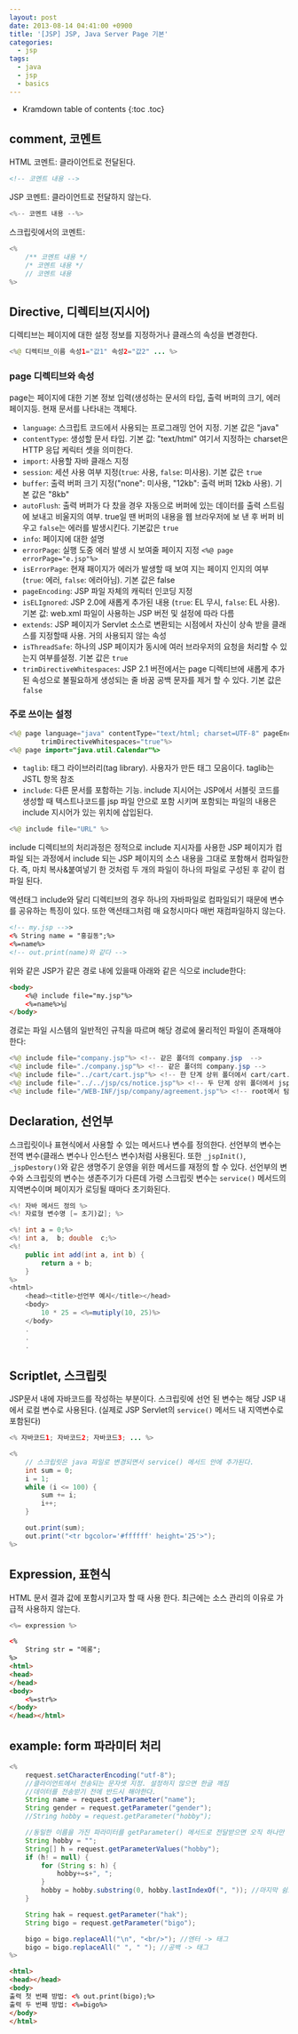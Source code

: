 ```yaml
---
layout: post
date: 2013-08-14 04:41:00 +0900
title: '[JSP] JSP, Java Server Page 기본'
categories:
  - jsp
tags:
  - java
  - jsp
  - basics
---
```


* Kramdown table of contents
{:toc .toc}

## comment, 코멘트

HTML 코멘트: 클라이언트로 전달된다.

```html
<!-- 코멘트 내용 -->
```

JSP 코멘트: 클라이언트로 전달하지 않는다.

```java
<%-- 코멘트 내용 --%>
```

스크립릿에서의 코멘트:

```java
<%
    /** 코멘트 내용 */
    /* 코멘트 내용 */
    // 코멘트 내용
%>
```

## Directive, 디렉티브(지시어)

디렉티브는 페이지에 대한 설정 정보를 지정하거나 클래스의 속성을 변경한다.

```java
<%@ 디렉티브_이름 속성1="값1" 속성2="값2" ... %>
```

### page 디렉티브와 속성

page는 페이지에 대한 기본 정보 입력(생성하는 문서의 타입, 출력 버퍼의 크기, 에러 페이지등. 현재 문서를 나타내는 객체다.

- `language`: 스크립트 코드에서 사용되는 프로그래밍 언어 지정. 기본 값은 "java"
- `contentType`: 생성할 문서 타입. 기본 값: "text/html" 여기서 지정하는 charset은 HTTP 응답 케릭터 셋을 의미한다.
- `import`: 사용할 자바 클래스 지정
- `session`: 세션 사용 여부 지정(`true`: 사용, `false`: 미사용). 기본 값은 `true`
- `buffer`: 출력 버퍼 크기 지정("none": 미사용, "12kb": 출력 버퍼 12kb 사용). 기본 값은 "8kb"
- `autoFlush`: 출력 버퍼가 다 찼을 경우 자동으로 버퍼에 있는 데이터를 출력 스트림에 보내고 비울지의 여부. true일 땐 버퍼의 내용을 웹 브라우저에 보 낸 후 버퍼 비우고 `false`는 에러를 발생시킨다. 기본값은 `true`
- `info`: 페이지에 대한 설명
- `errorPage`: 실행 도중 에러 발생 시 보여줄 페이지 지정 `<%@ page errorPage="e.jsp"%>`
- `isErrorPage`: 현재 패이지가 에러가 발생할 때 보여 지는 페이지 인지의 여부(`true`: 에러, `false`: 에러아님). 기본 값은 false
- `pageEncoding`: JSP 파일 자체의 캐릭터 인코딩 지정
- `isELIgnored`: JSP 2.0에 새롭게 추가된 내용 (`true`: EL 무시, `false`: EL 사용). 기본 값: web.xml 파일이 사용하는 JSP 버전 및 설정에 따라 다름
- `extends`: JSP 페이지가 Servlet 소스로 변환되는 시점에서 자신이 상속 받을 클래스를 지정할때 사용. 거의 사용되지 않는 속성
- `isThreadSafe`: 하나의 JSP 페이지가 동시에 여러 브라우저의 요청을 처리할 수 있는지 여부를설정. 기본 값은 `true`
- `trimDirectiveWhitespaces`: JSP 2.1 버전에서는 page 디렉티브에 새롭게 추가된 속성으로 불필요하게 생성되는 줄 바꿈 공백 문자를 제거 할 수 있다. 기본 값은 `false`

### 주로 쓰이는 설정

```java
<%@ page language="java" contentType="text/html; charset=UTF-8" pageEncoding="UTF-8"
        trimDirectiveWhitespaces="true"%>
<%@ page import="java.util.Calendar"%>
```

- `taglib`: 태그 라이브러리(tag library). 사용자가 만든 태그 모음이다. taglib는 JSTL 항목 참조
- `include`: 다른 문서를 포함하는 기능. include 지시어는 JSP에서 서블릿 코드를 생성할 때 텍스트나코드를 jsp 파일 안으로 포함 시키며 포함되는 파일의 내용은 include 지시어가 있는 위치에 삽입된다.

```java
<%@ include file="URL" %>
```

include 디렉티브의 처리과정은 정적으로 include 지시자를 사용한 JSP 페이지가 컴파일 되는 과정에서 include 되는 JSP 페이지의 소스 내용을 그대로 포함해서 컴파일한다. 즉, 마치 복사&붙여넣기 한 것처럼 두 개의 파일이 하나의 파일로 구성된 후 같이 컴파일 된다.

액션태그 include와 달리 디렉티브의 경우 하나의 자바파일로 컴파일되기 때문에 변수를 공유하는 특징이 있다. 또한 액션태그처럼 매 요청시마다 매번 재컴파일하지 않는다.

```html
<!-- my.jsp -->>
<% String name = "홍길동";%>
<%=name%>
<!-- out.print(name)와 같다 -->
```

위와 같은 JSP가 같은 경로 내에 있을때 아래와 같은 식으로 include한다:

```html
<body>
    <%@ include file="my.jsp"%>
    <%=name%>님
</body>
```

경로는 파일 시스템의 일반적인 규칙을 따르며 해당 경로에 물리적인 파일이 존재해야 한다:

```java
<%@ include file="company.jsp"%> <!-- 같은 폴더의 company.jsp  -->
<%@ include file="./company.jsp"%> <!-- 같은 폴더의 company.jsp -->
<%@ include file="../cart/cart.jsp"%> <!-- 한 단계 상위 폴더에서 cart/cart.jsp 탐색 -->
<%@ include file="../../jsp/cs/notice.jsp"%> <!-- 두 단계 상위 폴더에서 jsp/cs/notice.jsp 탐색 -->
<%@ include file="/WEB-INF/jsp/company/agreement.jsp"%> <!-- root에서 탐색한다. ex) WebContent -->
```

## Declaration, 선언부

스크립릿이나 표현식에서 사용할 수 있는 메서드나 변수를 정의한다. 선언부의 변수는 전역 변수(클래스 변수나 인스턴스 변수)처럼 사용된다. 또한 `_jspInit()`, `_jspDestory()`와 같은 생명주기 운영을 위한 메서드를 재정의 할 수 있다. 선언부의 변수와 스크립릿의 변수는 생존주기가 다른데 가령 스크립릿 변수는 `service()` 메서드의 지역변수이며 페이지가 로딩될 때마다 초기화된다.

```java
<%! 자바 메서드 정의 %>
<%! 자료형 변수명 [= 초기)값]; %>
```

```java
<%! int a = 0;%>
<%! int a,  b; double  c;%>
<%!
    public int add(int a, int b) {
        return a + b;
    }
%>
<html>
    <head><title>선언부 예시</title></head>
    <body>
        10 * 25 = <%=mutiply(10, 25)%>
    </body>
    .
    .
    .
```

## Scriptlet, 스크립릿

JSP문서 내에 자바코드를 작성하는 부분이다. 스크립릿에 선언 된 변수는 해당 JSP 내에서 로컬 변수로 사용된다. (실제로 JSP Servlet의 `service()` 메서드 내 지역변수로 포함된다)

```java
<% 자바코드1; 자바코드2; 자바코드3; ... %>
```

```java
<%
    // 스크립릿은 java 파일로 변경되면서 service() 메서드 안에 추가된다.
    int sum = 0;
    i = 1;
    while (i <= 100) {
        sum += i;
        i++;
    }

    out.print(sum);
    out.print("<tr bgcolor='#ffffff' height='25'>");
%>
```

## Expression, 표현식

HTML 문서 결과 값에 포함시키고자 할 때 사용 한다. 최근에는 소스 관리의 이유로 가급적 사용하지 않는다.

```java
<%= expression %>
```

```html
<%
    String str = "메롱";
%>
<html>
<head>
</head>
<body>
    <%=str%>
</body>
</head></html>
```

## example: form 파라미터 처리

```java
<%
    request.setCharacterEncoding("utf-8");
    //클라이언트에서 전송되는 문자셋 지정. 설정하지 않으면 한글 깨짐
    //데이터를 전송받기 전에 반드시 해야한다.
    String name = request.getParameter("name");
    String gender = request.getParameter("gender");
    //String hobby = request.getParameter("hobby");

    //동일한 이름을 가진 파라미터를 getParameter() 메서드로 전달받으면 오직 하나만 받을 수 있다.
    String hobby = "";
    String[] h = request.getParameterValues("hobby");
    if (h! = null) {
        for (String s: h) {
            hobby+=s+", ";
        }
        hobby = hobby.substring(0, hobby.lastIndexOf(", ")); //마지막 쉼표 제거
    }

    String hak = request.getParameter("hak");
    String bigo = request.getParameter("bigo");

    bigo = bigo.replaceAll("\n", "<br/>"); //엔터 -> 태그
    bigo = bigo.replaceAll(" ", " "); //공백 -> 태그
%>
```

```html
<html>
<head></head>
<body>
출력 첫 번째 방법: <% out.print(bigo);%>
출력 두 번째 방법: <%=bigo%>
</body>
</html>
```
